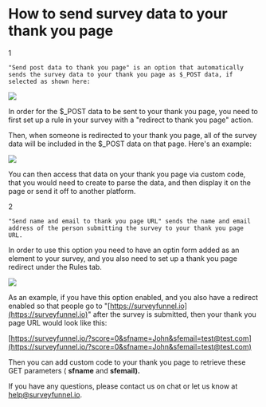 # How to send survey data to your thank you page

1

```text
"Send post data to thank you page" is an option that automatically sends the survey data to your thank you page as $_POST data, if selected as shown here: 
```

![](https://d33v4339jhl8k0.cloudfront.net/docs/assets/53974d6ce4b0c76107b109d1/images/5978d29b2c7d3a73488b66d7/file-v32EUccFls.jpg)

In order for the $\_POST data to be sent to your thank you page, you need to first set up a rule in your survey with a "redirect to thank you page" action.

Then, when someone is redirected to your thank you page, all of the survey data will be included in the $\_POST data on that page. Here's an example:

![](https://d33v4339jhl8k0.cloudfront.net/docs/assets/53974d6ce4b0c76107b109d1/images/5978d3872c7d3a73488b66de/file-CyZUOfgA9P.jpg)

You can then access that data on your thank you page via custom code, that you would need to create to parse the data, and then display it on the page or send it off to another platform.

2

```text
"Send name and email to thank you page URL" sends the name and email address of the person submitting the survey to your thank you page URL. 
```

In order to use this option you need to have an optin form added as an element to your survey, and you also need to set up a thank you page redirect under the Rules tab.

![](https://d33v4339jhl8k0.cloudfront.net/docs/assets/53974d6ce4b0c76107b109d1/images/59fcb74d0428633199242e93/file-McKKKjmQkx.jpg)

As an example, if you have this option enabled, and you also have a redirect enabled so that people go to "[https://surveyfunnel.io](https://surveyfunnel.io)" after the survey is submitted, then your thank you page URL would look like this:

[https://surveyfunnel.io/?score=0&sfname=John&sfemail=test@test.com](https://surveyfunnel.io/?score=0&sfname=John&sfemail=test@test.com)

Then you can add custom code to your thank you page to retrieve these GET parameters \( **sfname** and **sfemail\).**

If you have any questions, please contact us on chat or let us know at [help@surveyfunnel.io](mailto:mailto:help@surveyfunnel.io).

